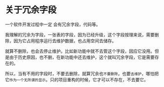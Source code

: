 # 关于冗余字段

一个软件开发过程中一定 会有冗余字段，代码等。

我理解的冗余为字段，一张表的字段，因为已经升级，这个字段按理来说，需要删除，因为它占用程序运行去维护数据，也占用空间去储存。

就算不删除，也会去停止维护。比如新功能中就不去管这个字段，因应它没用。但是由于历史原因，也不删，在新功能中还去维护，这个就叫冗余字段，它是需要存在的。

所以，当有不用的字段时，不要去删除，就算冗余也`不要删除`，也要`去维护`，哪怕把它`作为一个无所谓的显示`。只的项目重构的时候，它才可以不存在，不去要它。